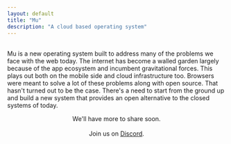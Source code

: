 ```yaml
---
layout: default
title: "Mu"
description: "A cloud based operating system"
---
```

<br>
<div id="abstract">
Mu is a new operating system built to address many of the problems we 
face with the web today. The internet has become a walled garden largely because 
of the app ecosystem and incumbent gravitational forces. This plays out both on the 
mobile side and cloud infrastructure too. Browsers were meant to solve a lot of these
problems along with open source. That hasn't turned out to be the case. There's a need
to start from the ground up and build a new system that provides an open alternative
to the closed systems of today.
</div>
<div id="abstract">
  <p style="text-align: center;">
    We'll have more to share soon.
    <br><br>
    Join us on
    <a href="https://discord.gg/TBR9bRjd6Z">Discord</a>.
  </p>
</div>
